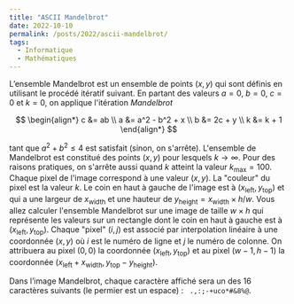```yaml
---
title: "ASCII Mandelbrot"
date: 2022-10-10
permalink: /posts/2022/ascii-mandelbrot/
tags:
  - Informatique
  - Mathématiques
---
```


L’ensemble Mandelbrot est un ensemble de points $(x, y)$ qui sont définis en utilisant le procédé itératif suivant. En partant des valeurs $a = 0$, $b = 0$, $c = 0$ et $k = 0$, on applique l'itération *Mandelbrot*

$$
\begin{align*}
  c &= ab \\
  a &= a^2 - b^2 + x \\
  b &= 2c + y \\
  k &= k + 1
\end{align*}
$$

tant que $a^2 + b^2 \leqslant 4$ est satisfait (sinon, on s'arrête). L'ensemble de Mandelbrot est constitué des points $(x, y)$ pour lesquels $k \to \infty$. Pour des raisons pratiques, on s'arrête aussi quand $k$ atteint la valeur $k_{\mathrm{max}} = 100$. Chaque pixel de l'image correspond à une valeur $(x, y)$. La "couleur" du pixel est la valeur $k$. Le coin en haut à gauche de l'image est à $(x_{\mathrm{left}}, y_\mathrm{top})$ et qui a une largeur de $x_\mathrm{width}$ et une hauteur de $y_\mathrm{height} = x_\mathrm{width} \times h / w$. 
Vous allez calculer l'ensemble Mandelbrot sur une image de taille $w \times h$ qui représente les valeurs sur un rectangle dont le coin en haut à gauche est à $(x_{\mathrm{left}}, y_\mathrm{top})$. Chaque "pixel" $(i,j)$ est associé par interpolation linéaire à une coordonnée $(x,y)$ où $i$ est le numéro de ligne et $j$ le numéro de colonne.
On attribuera au pixel $(0,0)$ la coordonnée $(x_{\mathrm{left}}, y_\mathrm{top})$ et au pixel $(w-1, h-1)$ la coordonnée $(x_{\mathrm{left}} + x_\mathrm{width}, y_\mathrm{top} - y_\mathrm{height})$.

Dans l’image Mandelbrot, chaque caractère affiché sera un des 16 caractères suivants (le permier est un espace) : ` .,:;-+uco*#&8%@`.